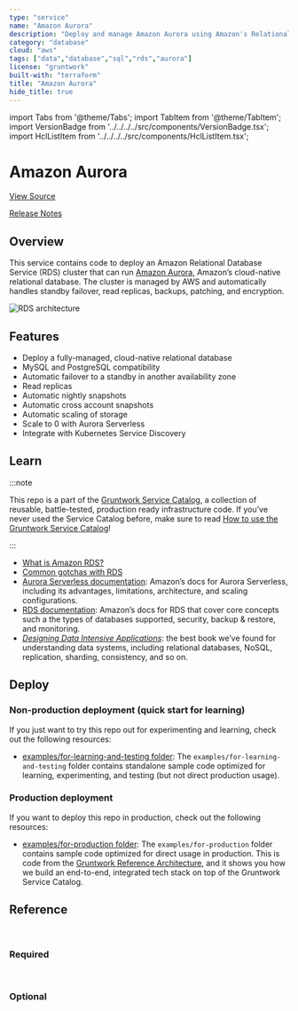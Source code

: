```yaml
---
type: "service"
name: "Amazon Aurora"
description: "Deploy and manage Amazon Aurora using Amazon's Relational Database Service (RDS)."
category: "database"
cloud: "aws"
tags: ["data","database","sql","rds","aurora"]
license: "gruntwork"
built-with: "terraform"
title: "Amazon Aurora"
hide_title: true
---
```


import Tabs from '@theme/Tabs';
import TabItem from '@theme/TabItem';
import VersionBadge from '../../../../src/components/VersionBadge.tsx';
import HclListItem from '../../../../src/components/HclListItem.tsx';

<VersionBadge version="0.85.0" lastModifiedVersion="0.85.0"/>

# Amazon Aurora


<a href="https://github.com/gruntwork-io/terraform-aws-service-catalog/tree/master/modules/data-stores/aurora" className="link-button">View Source</a>

<a href="https://github.com/gruntwork-io/terraform-aws-service-catalog/releases?q=data-stores%2Faurora" className="link-button" title="Release notes for only the service catalog versions which impacted this service.">Release Notes</a>

## Overview

This service contains code to deploy an Amazon Relational Database Service (RDS) cluster that can run
[Amazon Aurora](https://aws.amazon.com/rds/aurora/), Amazon’s cloud-native relational database. The cluster is managed
by AWS and automatically handles standby failover, read replicas, backups, patching, and encryption.

![RDS architecture](/img/reference/services/data-storage/rds-architecture.png)

## Features

*   Deploy a fully-managed, cloud-native relational database
*   MySQL and PostgreSQL compatibility
*   Automatic failover to a standby in another availability zone
*   Read replicas
*   Automatic nightly snapshots
*   Automatic cross account snapshots
*   Automatic scaling of storage
*   Scale to 0 with Aurora Serverless
*   Integrate with Kubernetes Service Discovery

## Learn

:::note

This repo is a part of the [Gruntwork Service Catalog](https://github.com/gruntwork-io/terraform-aws-service-catalog/),
a collection of reusable, battle-tested, production ready infrastructure code.
If you’ve never used the Service Catalog before, make sure to read
[How to use the Gruntwork Service Catalog](https://docs.gruntwork.io/reference/services/intro/overview)!

:::

*   [What is Amazon RDS?](https://github.com/gruntwork-io/terraform-aws-data-storage/blob/master/modules/aurora/core-concepts.md#what-is-amazon-rds)
*   [Common gotchas with RDS](https://github.com/gruntwork-io/terraform-aws-data-storage/blob/master/modules/aurora/core-concepts.md#common-gotchas)
*   [Aurora Serverless documentation](https://docs.aws.amazon.com/AmazonRDS/latest/AuroraUserGuide/aurora-serverless.html):
    Amazon’s docs for Aurora Serverless, including its advantages, limitations, architecture, and scaling configurations.
*   [RDS documentation](https://docs.aws.amazon.com/AmazonRDS/latest/UserGuide/Welcome.html): Amazon’s docs for RDS that
    cover core concepts such a the types of databases supported, security, backup & restore, and monitoring.
*   *[Designing Data Intensive Applications](https://dataintensive.net)*: the best book we’ve found for understanding data
    systems, including relational databases, NoSQL, replication, sharding, consistency, and so on.

## Deploy

### Non-production deployment (quick start for learning)

If you just want to try this repo out for experimenting and learning, check out the following resources:

*   [examples/for-learning-and-testing folder](https://github.com/gruntwork-io/terraform-aws-service-catalog/tree/master/examples/for-learning-and-testing): The
    `examples/for-learning-and-testing` folder contains standalone sample code optimized for learning, experimenting, and
    testing (but not direct production usage).

### Production deployment

If you want to deploy this repo in production, check out the following resources:

*   [examples/for-production folder](https://github.com/gruntwork-io/terraform-aws-service-catalog/tree/master/examples/for-production): The `examples/for-production` folder contains sample code
    optimized for direct usage in production. This is code from the [Gruntwork Reference Architecture](https://gruntwork.io/reference-architecture/),
    and it shows you how we build an end-to-end, integrated tech stack on top of the Gruntwork Service Catalog.

## Reference

<Tabs>
<TabItem value="inputs" label="Inputs" default>

<br/>

### Required

<HclListItem name="aurora_subnet_ids" requirement="required" description="The list of IDs of the subnets in which to deploy Aurora. The list must only contain subnets in <a href=#vpc_id><code>vpc_id</code></a>." type="list" typeDetails="list(string)"/>

<HclListItem name="name" requirement="required" description="The name used to namespace all the Aurora resources created by these templates, including the cluster and cluster instances (e.g. drupaldb). Must be unique in this region. Must be a lowercase string." type="string"/>

<HclListItem name="vpc_id" requirement="required" description="The ID of the VPC in which to deploy Aurora." type="string"/>


<br/>


### Optional

<HclListItem name="alarms_sns_topic_arns" requirement="optional" description="The ARNs of SNS topics where CloudWatch alarms (e.g., for CPU, memory, and disk space usage) should send notifications. Also used for the alarms if the share snapshot backup job fails." type="list" typeDetails="list(string)" defaultValue="[]"/>

<HclListItem name="allow_connections_from_cidr_blocks" requirement="optional" description="The list of network CIDR blocks to allow network access to Aurora from. One of <a href=#allow_connections_from_cidr_blocks><code>allow_connections_from_cidr_blocks</code></a> or <a href=#allow_connections_from_security_groups><code>allow_connections_from_security_groups</code></a> must be specified for the database to be reachable." type="list" typeDetails="list(string)" defaultValue="[]"/>

<HclListItem name="allow_connections_from_security_groups" requirement="optional" description="The list of IDs or Security Groups to allow network access to Aurora from. All security groups must either be in the VPC specified by <a href=#vpc_id><code>vpc_id</code></a>, or a peered VPC with the VPC specified by <a href=#vpc_id><code>vpc_id</code></a>. One of <a href=#allow_connections_from_cidr_blocks><code>allow_connections_from_cidr_blocks</code></a> or <a href=#allow_connections_from_security_groups><code>allow_connections_from_security_groups</code></a> must be specified for the database to be reachable." type="list" typeDetails="list(string)" defaultValue="[]"/>

<HclListItem name="allow_major_version_upgrade" requirement="optional" description="Enable to allow major engine version upgrades when changing engine versions." type="bool" defaultValue="false"/>

<HclListItem name="apply_immediately" requirement="optional" description="Specifies whether any cluster modifications are applied immediately, or during the next maintenance window. Note that cluster modifications may cause degraded performance or downtime." type="bool" defaultValue="false"/>

<HclListItem name="backup_job_alarm_period" requirement="optional" description="How often, in seconds, the backup job is expected to run. This is the same as <a href=#schedule_expression><code>schedule_expression</code></a>, but unfortunately, Terraform offers no way to convert rate expressions to seconds. We add a CloudWatch alarm that triggers if the metric in <a href=#create_snapshot_cloudwatch_metric_namespace><code>create_snapshot_cloudwatch_metric_namespace</code></a> isn't updated within this time period, as that indicates the backup failed to run." type="number" defaultValue="3600"/>

<HclListItem name="backup_retention_period" requirement="optional" description="How many days to keep backup snapshots around before cleaning them up. Max: 35" type="number" defaultValue="30"/>

<HclListItem name="copy_tags_to_snapshot" requirement="optional" description="Copy all the Aurora cluster tags to snapshots. Default is false." type="bool" defaultValue="false"/>

<HclListItem name="create_snapshot_cloudwatch_metric_namespace" requirement="optional" description="The namespace to use for the CloudWatch metric we report every time a new RDS snapshot is created. We add a CloudWatch alarm on this metric to notify us if the backup job fails to run for any reason. Defaults to the cluster name." type="string" defaultValue="null"/>

<HclListItem name="custom_tags" requirement="optional" description="A map of custom tags to apply to the RDS cluster and all associated resources created for it. The key is the tag name and the value is the tag value." type="map" typeDetails="map(string)" defaultValue="{}"/>

<HclListItem name="dashboard_cpu_usage_widget_parameters" requirement="optional" description="Parameters for the cpu usage widget to output for use in a CloudWatch dashboard." type="object" typeDetails="object({
    # The period in seconds for metrics to sample across.
    period = number
    # The width and height of the widget in grid units in a 24 column grid. E.g., a value of 12 will take up half the
    # space.
    width  = number
    height = number
  })" defaultValue="{'height':6,'period':60,'width':8}"/>

<HclListItem name="dashboard_db_connections_widget_parameters" requirement="optional" description="Parameters for the database connections widget to output for use in a CloudWatch dashboard." type="object" typeDetails="object({
    # The period in seconds for metrics to sample across.
    period = number
    # The width and height of the widget in grid units in a 24 column grid. E.g., a value of 12 will take up half the
    # space.
    width  = number
    height = number
  })" defaultValue="{'height':6,'period':60,'width':8}"/>

<HclListItem name="dashboard_disk_space_widget_parameters" requirement="optional" description="Parameters for the available disk space widget to output for use in a CloudWatch dashboard." type="object" typeDetails="object({
    # The period in seconds for metrics to sample across.
    period = number
    # The width and height of the widget in grid units in a 24 column grid. E.g., a value of 12 will take up half the
    # space.
    width  = number
    height = number
  })" defaultValue="{'height':6,'period':60,'width':8}"/>

<HclListItem name="dashboard_memory_widget_parameters" requirement="optional" description="Parameters for the available memory widget to output for use in a CloudWatch dashboard." type="object" typeDetails="object({
    # The period in seconds for metrics to sample across.
    period = number
    # The width and height of the widget in grid units in a 24 column grid. E.g., a value of 12 will take up half the
    # space.
    width  = number
    height = number
  })" defaultValue="{'height':6,'period':60,'width':8}"/>

<HclListItem name="dashboard_read_latency_widget_parameters" requirement="optional" description="Parameters for the read latency widget to output for use in a CloudWatch dashboard." type="object" typeDetails="object({
    # The period in seconds for metrics to sample across.
    period = number
    # The width and height of the widget in grid units in a 24 column grid. E.g., a value of 12 will take up half the
    # space.
    width  = number
    height = number
  })" defaultValue="{'height':6,'period':60,'width':8}"/>

<HclListItem name="dashboard_write_latency_widget_parameters" requirement="optional" description="Parameters for the read latency widget to output for use in a CloudWatch dashboard." type="object" typeDetails="object({
    # The period in seconds for metrics to sample across.
    period = number
    # The width and height of the widget in grid units in a 24 column grid. E.g., a value of 12 will take up half the
    # space.
    width  = number
    height = number
  })" defaultValue="{'height':6,'period':60,'width':8}"/>

<HclListItem name="db_cluster_custom_parameter_group" requirement="optional" description="Configure a custom parameter group for the RDS DB cluster. This will create a new parameter group with the given parameters. When null, the database will be launched with the default parameter group." type="object" typeDetails="object({
    # Name of the parameter group to create
    name = string
    # The family of the DB cluster parameter group.
    family = string
    # The parameters to configure on the created parameter group.
    parameters = list(object({
      # Parameter name to configure.
      name = string
      # Vaue to set the parameter.
      value = string
      # When to apply the parameter. 'immediate' or 'pending-reboot'.
      apply_method = string
    }))
  })" defaultValue="null"/>

<HclListItem name="db_config_secrets_manager_id" requirement="optional" description="The friendly name or ARN of an AWS Secrets Manager secret that contains database configuration information in the format outlined by this document: https://docs.aws.amazon.com/secretsmanager/latest/userguide/best-practices.html. The engine, username, password, dbname, and port fields must be included in the JSON. Note that even with this precaution, this information will be stored in plaintext in the Terraform state file! See the following blog post for more details: https://blog.gruntwork.io/a-comprehensive-guide-to-managing-secrets-in-your-terraform-code-1d586955ace1. If you do not wish to use Secrets Manager, leave this as null, and use the <a href=#master_username><code>master_username</code></a>, <a href=#master_password><code>master_password</code></a>, <a href=#db_name><code>db_name</code></a>, engine, and port variables." type="string" defaultValue="null"/>

<HclListItem name="db_instance_custom_parameter_group" requirement="optional" description="Configure a custom parameter group for the RDS DB Instance. This will create a new parameter group with the given parameters. When null, the database will be launched with the default parameter group." type="object" typeDetails="object({
    # Name of the parameter group to create
    name = string
    # The family of the DB cluster parameter group.
    family = string
    # The parameters to configure on the created parameter group.
    parameters = list(object({
      # Parameter name to configure.
      name = string
      # Vaue to set the parameter.
      value = string
      # When to apply the parameter. 'immediate' or 'pending-reboot'.
      apply_method = string
    }))
  })" defaultValue="null"/>

<HclListItem name="db_name" requirement="optional" description="The name for your database of up to 8 alpha-numeric characters. If you do not provide a name, Amazon RDS will not create a database in the DB cluster you are creating. This can also be provided via AWS Secrets Manager. See the description of <a href=#db_config_secrets_manager_id><code>db_config_secrets_manager_id</code></a>. A value here overrides the value in <a href=#db_config_secrets_manager_id><code>db_config_secrets_manager_id</code></a>." type="string" defaultValue="null"/>

<HclListItem name="enable_cloudwatch_alarms" requirement="optional" description="Set to true to enable several basic CloudWatch alarms around CPU usage, memory usage, and disk space usage. If set to true, make sure to specify SNS topics to send notifications to using <a href=#alarms_sns_topic_arn><code>alarms_sns_topic_arn</code></a>." type="bool" defaultValue="true"/>

<HclListItem name="enable_cloudwatch_metrics" requirement="optional" description="When true, enable CloudWatch metrics for the manual snapshots created for the purpose of sharing with another account." type="bool" defaultValue="true"/>

<HclListItem name="enable_deletion_protection" requirement="optional" description="Enable deletion protection on the database instance. If this is enabled, the database cannot be deleted." type="bool" defaultValue="false"/>

<HclListItem name="enable_perf_alarms" requirement="optional" description="Set to true to enable alarms related to performance, such as read and write latency alarms. Set to false to disable those alarms if you aren't sure what would be reasonable perf numbers for your RDS set up or if those numbers are too unpredictable." type="bool" defaultValue="true"/>

<HclListItem name="enable_share_snapshot_cloudwatch_alarms" requirement="optional" description="When true, enable CloudWatch alarms for the manual snapshots created for the purpose of sharing with another account. Only used if <a href=#share_snapshot_with_another_account><code>share_snapshot_with_another_account</code></a> is true." type="bool" defaultValue="true"/>

<HclListItem name="enabled_cloudwatch_logs_exports" requirement="optional" description="If non-empty, the Aurora cluster will export the specified logs to Cloudwatch. Must be zero or more of: audit, error, general and slowquery" type="list" typeDetails="list(string)" defaultValue="[]"/>

<HclListItem name="engine" requirement="optional" description="The name of the database engine to be used for this DB cluster. Valid Values: aurora (for MySQL 5.6-compatible Aurora), aurora-mysql (for MySQL 5.7-compatible Aurora), and aurora-postgresql. This can also be provided via AWS Secrets Manager. See the description of <a href=#db_config_secrets_manager_id><code>db_config_secrets_manager_id</code></a>. A value here overrides the value in <a href=#db_config_secrets_manager_id><code>db_config_secrets_manager_id</code></a>." type="string" defaultValue="null"/>

<HclListItem name="engine_mode" requirement="optional" description="The version of aurora to run - provisioned or serverless." type="string" defaultValue="provisioned"/>

<HclListItem name="engine_version" requirement="optional" description="The Amazon Aurora DB engine version for the selected engine and <a href=#engine_mode><code>engine_mode</code></a>. Note: Starting with Aurora MySQL 2.03.2, Aurora engine versions have the following syntax <mysql-major-version>.<a href=#mysql_aurora><code>mysql_aurora</code></a>.<aurora-mysql-version>. e.g. 5.7.<a href=#mysql_aurora><code>mysql_aurora</code></a>.2.08.1." type="string" defaultValue="null"/>

<HclListItem name="high_cpu_utilization_period" requirement="optional" description="The period, in seconds, over which to measure the CPU utilization percentage." type="number" defaultValue="60"/>

<HclListItem name="high_cpu_utilization_threshold" requirement="optional" description="Trigger an alarm if the DB instance has a CPU utilization percentage above this threshold." type="number" defaultValue="90"/>

<HclListItem name="high_read_latency_period" requirement="optional" description="The period, in seconds, over which to measure the read latency." type="number" defaultValue="60"/>

<HclListItem name="high_read_latency_threshold" requirement="optional" description="Trigger an alarm if the DB instance read latency (average amount of time taken per disk I/O operation), in seconds, is above this threshold." type="number" defaultValue="5"/>

<HclListItem name="high_write_latency_period" requirement="optional" description="The period, in seconds, over which to measure the write latency." type="number" defaultValue="60"/>

<HclListItem name="high_write_latency_threshold" requirement="optional" description="Trigger an alarm if the DB instance write latency (average amount of time taken per disk I/O operation), in seconds, is above this threshold." type="number" defaultValue="5"/>

<HclListItem name="iam_database_authentication_enabled" requirement="optional" description="Specifies whether mappings of AWS Identity and Access Management (IAM) accounts to database accounts is enabled. Disabled by default." type="bool" defaultValue="false"/>

<HclListItem name="instance_count" requirement="optional" description="The number of DB instances, including the primary, to run in the RDS cluster. Only used when <a href=#engine_mode><code>engine_mode</code></a> is set to provisioned." type="number" defaultValue="1"/>

<HclListItem name="instance_type" requirement="optional" description="The instance type to use for the db (e.g. db.r3.large). Only used when <a href=#engine_mode><code>engine_mode</code></a> is set to provisioned." type="string" defaultValue="db.t3.small"/>

<HclListItem name="kms_key_arn" requirement="optional" description="The ARN of a KMS key that should be used to encrypt data on disk. Only used if <a href=#storage_encrypted><code>storage_encrypted</code></a> is true. If you leave this null, the default RDS KMS key for the account will be used." type="string" defaultValue="null"/>

<HclListItem name="low_disk_space_available_period" requirement="optional" description="The period, in seconds, over which to measure the available free disk space." type="number" defaultValue="60"/>

<HclListItem name="low_disk_space_available_threshold" requirement="optional" description="Trigger an alarm if the amount of disk space, in Bytes, on the DB instance drops below this threshold." type="number" defaultValue="1000000000"/>

<HclListItem name="low_memory_available_period" requirement="optional" description="The period, in seconds, over which to measure the available free memory." type="number" defaultValue="60"/>

<HclListItem name="low_memory_available_threshold" requirement="optional" description="Trigger an alarm if the amount of free memory, in Bytes, on the DB instance drops below this threshold." type="number" defaultValue="100000000"/>

<HclListItem name="master_password" requirement="optional" description="The value to use for the master password of the database. This can also be provided via AWS Secrets Manager. See the description of <a href=#db_config_secrets_manager_id><code>db_config_secrets_manager_id</code></a>. A value here overrides the value in <a href=#db_config_secrets_manager_id><code>db_config_secrets_manager_id</code></a>." type="string" defaultValue="null"/>

<HclListItem name="master_username" requirement="optional" description="The value to use for the master username of the database. This can also be provided via AWS Secrets Manager. See the description of <a href=#db_config_secrets_manager_id><code>db_config_secrets_manager_id</code></a>. A value here overrides the value in <a href=#db_config_secrets_manager_id><code>db_config_secrets_manager_id</code></a>." type="string" defaultValue="null"/>

<HclListItem name="port" requirement="optional" description="The port the DB will listen on (e.g. 3306). This can also be provided via AWS Secrets Manager. See the description of <a href=#db_config_secrets_manager_id><code>db_config_secrets_manager_id</code></a>. A value here overrides the value in <a href=#db_config_secrets_manager_id><code>db_config_secrets_manager_id</code></a>." type="number" defaultValue="null"/>

<HclListItem name="publicly_accessible" requirement="optional" description="If you wish to make your database accessible from the public Internet, set this flag to true (WARNING: NOT RECOMMENDED FOR REGULAR USAGE!!). The default is false, which means the database is only accessible from within the VPC, which is much more secure. This flag MUST be false for serverless mode." type="bool" defaultValue="false"/>

<HclListItem name="restore_source_cluster_identifier" requirement="optional" description="If non-empty, the Aurora cluster will be restored from the given source cluster using the latest restorable time. Can only be used if <a href=#snapshot_identifier><code>snapshot_identifier</code></a> is null. For more information see https://docs.aws.amazon.com/AmazonRDS/latest/AuroraUserGuide/<a href=#USER_PIT><code>USER_PIT</code></a>.html" type="string" defaultValue="null"/>

<HclListItem name="restore_type" requirement="optional" description="Only used if '<a href=#restore_source_cluster_identifier><code>restore_source_cluster_identifier</code></a>' is non-empty. Type of restore to be performed. Valid options are 'full-copy' and 'copy-on-write'. https://docs.aws.amazon.com/AmazonRDS/latest/AuroraUserGuide/Aurora.Managing.Clone.html" type="string" defaultValue="null"/>

<HclListItem name="scaling_configuration_auto_pause" requirement="optional" description="Whether to enable automatic pause. A DB cluster can be paused only when it's idle (it has no connections). If a DB cluster is paused for more than seven days, the DB cluster might be backed up with a snapshot. In this case, the DB cluster is restored when there is a request to connect to it. Only used when <a href=#engine_mode><code>engine_mode</code></a> is set to serverless." type="bool" defaultValue="true"/>

<HclListItem name="scaling_configuration_max_capacity" requirement="optional" description="The maximum capacity. The maximum capacity must be greater than or equal to the minimum capacity. Valid capacity values are 2, 4, 8, 16, 32, 64, 128, and 256. Only used when <a href=#engine_mode><code>engine_mode</code></a> is set to serverless." type="number" defaultValue="256"/>

<HclListItem name="scaling_configuration_min_capacity" requirement="optional" description="The minimum capacity. The minimum capacity must be lesser than or equal to the maximum capacity. Valid capacity values are 2, 4, 8, 16, 32, 64, 128, and 256. Only used when <a href=#engine_mode><code>engine_mode</code></a> is set to serverless." type="number" defaultValue="2"/>

<HclListItem name="scaling_configuration_seconds_until_auto_pause" requirement="optional" description="The time, in seconds, before an Aurora DB cluster in serverless mode is paused. Valid values are 300 through 86400. Only used when <a href=#engine_mode><code>engine_mode</code></a> is set to serverless." type="number" defaultValue="300"/>

<HclListItem name="share_snapshot_max_snapshots" requirement="optional" description="The maximum number of snapshots to keep around for the purpose of cross account sharing. Once this number is exceeded, a lambda function will delete the oldest snapshots. Only used if <a href=#share_snapshot_with_another_account><code>share_snapshot_with_another_account</code></a> is true." type="number" defaultValue="30"/>

<HclListItem name="share_snapshot_schedule_expression" requirement="optional" description="An expression that defines how often to run the lambda function to take snapshots for the purpose of cross account sharing. For example, cron(0 20 * * ? *) or rate(5 minutes). Required if <a href=#share_snapshot_with_another_account><code>share_snapshot_with_another_account</code></a> is true" type="string" defaultValue="null"/>

<HclListItem name="share_snapshot_with_account_id" requirement="optional" description="The ID of the AWS Account that the snapshot should be shared with. Required if <a href=#share_snapshot_with_another_account><code>share_snapshot_with_another_account</code></a> is true." type="string" defaultValue="null"/>

<HclListItem name="share_snapshot_with_another_account" requirement="optional" description="If set to true, take periodic snapshots of the Aurora DB that should be shared with another account." type="bool" defaultValue="false"/>

<HclListItem name="skip_final_snapshot" requirement="optional" description="Determines whether a final DB snapshot is created before the DB instance is deleted. Be very careful setting this to true; if you do, and you delete this DB instance, you will not have any backups of the data! You almost never want to set this to true, unless you are doing automated or manual testing." type="bool" defaultValue="false"/>

<HclListItem name="snapshot_identifier" requirement="optional" description="If non-null, the RDS Instance will be restored from the given Snapshot ID. This is the Snapshot ID you'd find in the RDS console, e.g: rds:production-2015-06-26-06-05." type="string" defaultValue="null"/>

<HclListItem name="storage_encrypted" requirement="optional" description="Specifies whether the DB cluster uses encryption for data at rest in the underlying storage for the DB, its automated backups, Read Replicas, and snapshots. Uses the default aws/rds key in KMS." type="bool" defaultValue="true"/>

<HclListItem name="too_many_db_connections_threshold" requirement="optional" description="Trigger an alarm if the number of connections to the DB instance goes above this threshold." type="number" defaultValue="null"/>

</TabItem>
<TabItem value="outputs" label="Outputs">

<br/>

<HclListItem name="all_metric_widgets" requirement="required" description="A list of all the CloudWatch Dashboard metric widgets available in this module."/>

<HclListItem name="cleanup_snapshots_lambda_arn" requirement="required" description="The ARN of the AWS Lambda Function used for cleaning up manual snapshots taken for sharing with secondary accounts."/>

<HclListItem name="cluster_arn" requirement="required" description="The ARN of the RDS Aurora cluster."/>

<HclListItem name="cluster_id" requirement="required" description="The ID of the RDS Aurora cluster (e.g TODO)."/>

<HclListItem name="cluster_resource_id" requirement="required" description="The unique resource ID assigned to the cluster e.g. cluster-POBCBQUFQC56EBAAWXGFJ77GRU. This is useful for allowing database authentication via IAM."/>

<HclListItem name="create_snapshot_lambda_arn" requirement="required" description="The ARN of the AWS Lambda Function used for periodically taking snapshots to share with secondary accounts."/>

<HclListItem name="instance_endpoints" requirement="required" description="A list of endpoints of the RDS instances that you can use to make requests to."/>

<HclListItem name="metric_widget_aurora_cpu_usage" requirement="required" description="A CloudWatch Dashboard widget that graphs CPU usage (percentage) of the Aurora cluster."/>

<HclListItem name="metric_widget_aurora_db_connections" requirement="required" description="A CloudWatch Dashboard widget that graphs the number of active database connections of the Aurora cluster."/>

<HclListItem name="metric_widget_aurora_disk_space" requirement="required" description="A CloudWatch Dashboard widget that graphs available disk space (in bytes) on the Aurora cluster."/>

<HclListItem name="metric_widget_aurora_memory" requirement="required" description="A CloudWatch Dashboard widget that graphs available memory (in bytes) on the Aurora cluster."/>

<HclListItem name="metric_widget_aurora_read_latency" requirement="required" description="A CloudWatch Dashboard widget that graphs the average amount of time taken per disk I/O operation on reads."/>

<HclListItem name="metric_widget_aurora_write_latency" requirement="required" description="A CloudWatch Dashboard widget that graphs the average amount of time taken per disk I/O operation on writes."/>

<HclListItem name="port" requirement="required" description="The port used by the RDS Aurora cluster for handling database connections."/>

<HclListItem name="primary_endpoint" requirement="required" description="The primary endpoint of the RDS Aurora cluster that you can use to make requests to."/>

<HclListItem name="primary_host" requirement="required" description="The host portion of the Aurora endpoint. <a href=#primary_endpoint><code>primary_endpoint</code></a> is in the form '<host>:<port>', and this output returns just the host part."/>

<HclListItem name="reader_endpoint" requirement="required" description="A read-only endpoint for the Aurora cluster, automatically load-balanced across replicas."/>

<HclListItem name="share_snapshot_lambda_arn" requirement="required" description="The ARN of the AWS Lambda Function used for sharing manual snapshots with secondary accounts."/>

</TabItem>
</Tabs>


<!-- ##DOCS-SOURCER-START
{"sourcePlugin":"service-catalog-api","hash":"c138de8564411ee7fc9c84d3dfe47257"}
##DOCS-SOURCER-END -->
